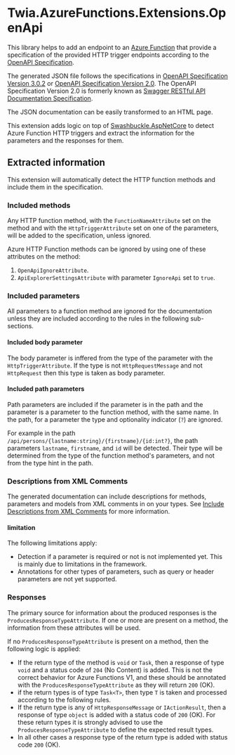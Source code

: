 ﻿# Twia.AzureFunctions.Extensions.OpenApi

This library helps to add an endpoint to an [Azure Function](https://azure.microsoft.com/services/functions/) that provide a specification of the provided HTTP trigger endpoints according to the [OpenAPI Specification](https://swagger.io/specification/).

The generated JSON file follows the specifications in [OpenAPI Specification Version 3.0.2](https://swagger.io/specification/) or [OpenAPI Specification Version 2.0](https://swagger.io/specification/v2/). The OpenAPI Specification Version 2.0 is formerly known as [Swagger RESTful API Documentation Specification](https://swagger.io/specification/v2/).

The JSON documentation can be easily transformed to an HTML page.

This extension adds logic on top of [Swashbuckle.AspNetCore](https://github.com/domaindrivendev/Swashbuckle.AspNetCore) to detect Azure Function HTTP triggers and extract the information for the parameters and the responses for them.

## Extracted information

This extension will automatically detect the HTTP function methods and include them in the specification.

### Included methods

Any HTTP function method, with the `FunctionNameAttribute` set on the method and with the `HttpTriggerAttribute` set on one of the parameters, will be added to the specification, unless ignored.

Azure HTTP Function methods can be ignored by using one of these attributes on the method:

1. `OpenApiIgnoreAttribute`.
1. `ApiExplorerSettingsAttribute` with parameter `IgnoreApi` set to `true`.

### Included parameters

All parameters to a function method are ignored for the documentation unless they are included according to the rules in the following sub-sections.

#### Included body parameter

The body parameter is inffered from the type of the parameter with the `HttpTriggerAttribute`. If the type is not `HttpRequestMessage` and not `HttpRequest` then this type is taken as body parameter.

#### Included path parameters

Path parameters are included if the parameter is in the path and the parameter is a parameter to the function method, with the same name. In the path, for a parameter the type and optionality indicator (`?`) are ignored. 

For example in the path `/api/persons/{lastname:string}/{firstname}/{id:int?}`, the path parameters `lastname`, `firstname`, and `id` will be detected. Their type will be determined from the type of the function method's parameters, and not from the type hint in the path.

### Descriptions from XML Comments

The generated documentation can include descriptions for methods, parameters and models from XML comments in on your types. See [Include Descriptions from XML Comments](https://github.com/domaindrivendev/Swashbuckle.AspNetCore#include-descriptions-from-xml-comments) for more information.

#### limitation

The following limitations apply:

- Detection if a parameter is required or not is not implemented yet. This is mainly due to limitations in the framework.
- Annotations for other types of parameters, such as query or header parameters are not yet supported.

### Responses

The primary source for information about the produced responses is the `ProducesResponseTypeAttribute`. If one or more are present on a method, the information from these attributes will be used.

If no `ProducesResponseTypeAttribute` is present on a method, then the following logic is applied:

- If the return type of the method is `void` or `Task`, then a response of type `void` and a status code of `204` (No Content) is added. 
  This is not the correct behavior for Azure Functions V1, and these should be annotated with the `ProducesResponseTypeAttribute` as they will return `200` (OK).
- if the return types is of type `Task<T>`, then type `T` is taken and processed according to the following rules.
- If the return type is any of `HttpResponseMessage` or `IActionResult`, then a response of type `object` is added with a status code of `200` (OK). 
  For these return types it is strongly advised to use the `ProducesResponseTypeAttribute` to define the expected result types.
- In all other cases a response type of the return type is added with status code `200` (OK).
